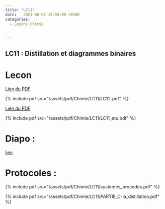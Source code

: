 ```yaml
---
title: "LC11"
date:   2021-06-02 15:55:00 +0100
categories:
  - Leçons Chimie

  
---
```


## LC11 : Distillation et diagrammes binaires

# Lecon

[Lien du PDF](/assets/pdf/Chimie/LC11/LC11.pdf)

{% include pdf src="/assets/pdf/Chimie/LC11/LC11..pdf" %}

[Lien du PDF](/assets/pdf/Chimie/LC11/LC11_etu.pdf)

{% include pdf src="/assets/pdf/Chimie/LC11/LC11_etu.pdf" %}


# Diapo : 

<a href="/assets/pdf/Chimie/LC11/LC11.pptx" download>lien</a>

# Protocoles :

{% include pdf src="/assets/pdf/Chimie/LC11/systemes_procedes.pdf" %}

{% include pdf src="/assets/pdf/Chimie/LC11/PARTIE_C-la_distillation.pdf" %}

